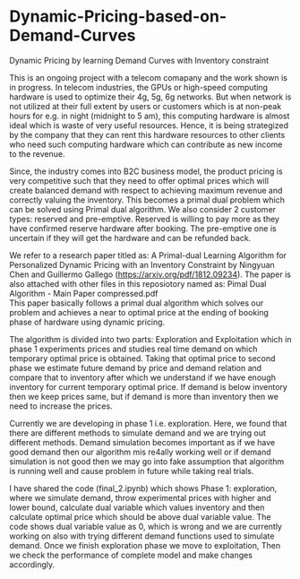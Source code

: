 # Dynamic-Pricing-based-on-Demand-Curves
Dynamic Pricing by learning Demand Curves with Inventory constraint

This is an ongoing project with a telecom comapany and the work shown is in progress. In telecom industries, the GPUs or high-speed computing hardware is used to optimize their 4g, 5g, 6g networks. But when network is not utilized at their full extent by users or customers which is at non-peak hours for e.g. in night (midnight to 5 am), this computing hardware is almost ideal which is waste of very useful resources. Hence, it is being strategized by the company that they can rent this hardware resources to other clients who need such computing hardware which can contribute as new income to the revenue. 


Since, the industry comes into B2C business model, the product pricing is very competitive such that they need to offer optimal prices which will create balanced demand with respect to achieving maximum revenue and correctly valuing the inventory. This becomes a primal dual problem which can be solved using Primal dual algorithm. We also consider 2 customer types: reserved and pre-emptive. Reserved is willing to pay more as they have confirmed reserve hardware after booking. The pre-emptive one is uncertain if they will get the hardware and can be refunded back. 


We refer to a research paper titled as: A Primal-dual Learning Algorithm for Personalized Dynamic Pricing with an Inventory Constraint by Ningyuan Chen and Guillermo Gallego (https://arxiv.org/pdf/1812.09234). The paper is also attached with other files in this reposiotory named as: Pimal Dual Algorithm - Main Paper compressed.pdf  
This paper basically follows a primal dual algorithm which solves our problem and achieves a near to optimal price at the ending of booking phase of hardware using dynamic pricing. 


The algorithm is divided into two parts: Exploration and Exploitation which in phase 1 experiments prices and studies real time demand on which temporary optimal price is obtained. Taking that optimal price to second phase we estimate future demand by price and demand relation and compare that to inventory after which we understand if we have enough inventory for current temporary optimal price. If demand is below inventory then we keep prices same, but if demand is more than inventory then we need to increase the prices.

Currently we are developing in phase 1 i.e. exploration. Here, we found that there are different methods to simulate demand and we are trying out different methods. Demand simulation becomes important as if we have good demand then our algorithm mis re4ally working well or if demand simulation is not good then we may go into fake assumption that algorithm is running well and cause problem in future while taking real trials.


I have shared the code (final_2.ipynb) which shows Phase 1: exploration, where we simulate demand, throw experimental prices with higher and lower bound, calculate dual variable which values inventory and then calculate optimal price which should be above dual variable value.
The code shows dual variable value as 0, which is wrong and we are currently working on also with trying different demand functions used to simulate demand.
Once we finish exploration phase we move to exploitation, 
Then we check the performance of complete model and make changes accordingly.

